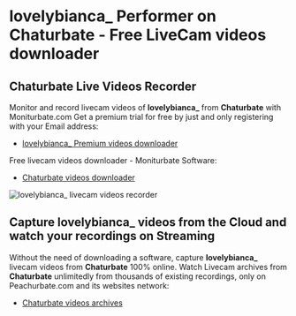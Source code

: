 # lovelybianca_ Performer on Chaturbate - Free LiveCam videos downloader

## Chaturbate Live Videos Recorder

Monitor and record livecam videos of **lovelybianca_** from **Chaturbate** with Moniturbate.com
Get a premium trial for free by just and only registering with your Email address:
* [lovelybianca_ Premium videos downloader](https://moniturbate.com/request-demo-licence-key.html)

Free livecam videos downloader - Moniturbate Software:
* [Chaturbate videos downloader](https://moniturbate.com/moniturbate-download-software.html)

![lovelybianca_ livecam videos recorder](https://peachurnet.com/templates/moniturbate-software.png)


## Capture lovelybianca_ videos from the Cloud and watch your recordings on Streaming

Without the need of downloading a software, capture **lovelybianca_** livecam videos from **Chaturbate** 100% online.
Watch Livecam archives from **Chaturbate** unlimitedly from thousands of existing recordings, only on Peachurbate.com and its websites network:
* [Chaturbate videos archives](https://peachurnet.com/)